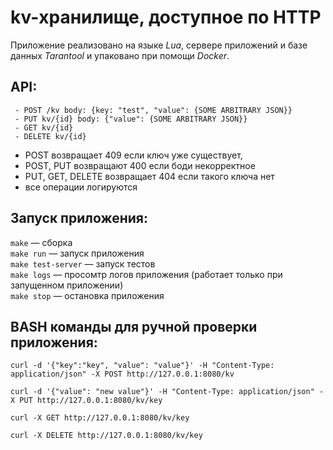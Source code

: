 # kv-хранилище, доступное по HTTP
Приложение реализовано на языке *Lua*, сервере приложений и базе данных *Tarantool* и упаковано при помощи *Docker*.  

## API:
```
 - POST /kv body: {key: "test", "value": {SOME ARBITRARY JSON}}
 - PUT kv/{id} body: {"value": {SOME ARBITRARY JSON}}
 - GET kv/{id}
 - DELETE kv/{id}
```

 - POST  возвращает 409 если ключ уже существует,
 - POST, PUT возвращают 400 если боди некорректное
 - PUT, GET, DELETE возвращает 404 если такого ключа нет
 - все операции логируются

## Запуск приложения:

`make` — сборка  
`make run` — запуск приложения  
`make test-server` — запуск тестов  
`make logs` — просомтр логов приложения (работает только при запущенном приложении)  
`make stop` — остановка приложения   


## BASH команды для ручной проверки приложения:
```
curl -d '{"key":"key", "value": "value"}' -H "Content-Type: application/json" -X POST http://127.0.0.1:8080/kv

curl -d '{"value": "new value"}' -H "Content-Type: application/json" -X PUT http://127.0.0.1:8080/kv/key

curl -X GET http://127.0.0.1:8080/kv/key

curl -X DELETE http://127.0.0.1:8080/kv/key
```
